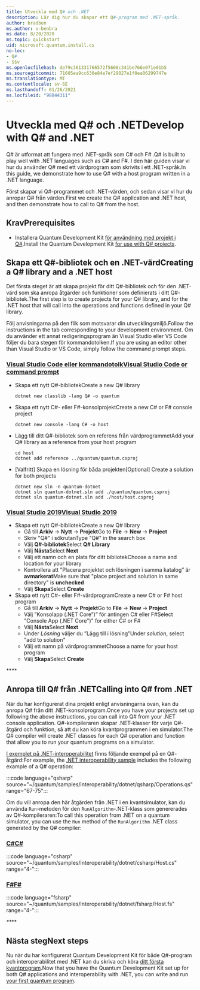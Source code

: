 ```yaml
---
title: Utveckla med Q# och .NET
description: Lär dig hur du skapar ett Q#-program med .NET-språk.
author: bradben
ms.author: v-benbra
ms.date: 8/20/2020
ms.topic: quickstart
uid: microsoft.quantum.install.cs
no-loc:
- Q#
- $$v
ms.openlocfilehash: de79c361331766572f5608c341be766e071e01b5
ms.sourcegitcommit: 71605ea9cc630e84e7ef29027e1f0ea06299747e
ms.translationtype: MT
ms.contentlocale: sv-SE
ms.lasthandoff: 01/26/2021
ms.locfileid: "98844311"
---
```

# <a name="develop-with-no-locq-and-net"></a><span data-ttu-id="7efe3-103">Utveckla med Q# och .NET</span><span class="sxs-lookup"><span data-stu-id="7efe3-103">Develop with Q# and .NET</span></span>

<span data-ttu-id="7efe3-104">Q# är utformat att fungera med .NET-språk som C# och F# .</span><span class="sxs-lookup"><span data-stu-id="7efe3-104">Q# is built to play well with .NET languages such as C# and F#.</span></span>
<span data-ttu-id="7efe3-105">I den här guiden visar vi hur du använder Q# med ett värdprogram som skrivits i ett .NET-språk.</span><span class="sxs-lookup"><span data-stu-id="7efe3-105">In this guide, we demonstrate how to use Q# with a host program written in a .NET language.</span></span>

<span data-ttu-id="7efe3-106">Först skapar vi Q#-programmet och .NET-värden, och sedan visar vi hur du anropar Q# från värden.</span><span class="sxs-lookup"><span data-stu-id="7efe3-106">First we create the Q# application and .NET host, and then demonstrate how to call to Q# from the host.</span></span>

## <a name="prerequisites"></a><span data-ttu-id="7efe3-107">Krav</span><span class="sxs-lookup"><span data-stu-id="7efe3-107">Prerequisites</span></span>

- <span data-ttu-id="7efe3-108">Installera Quantum Development Kit [för användning med projekt i Q#](xref:microsoft.quantum.install.standalone).</span><span class="sxs-lookup"><span data-stu-id="7efe3-108">Install the Quantum Development Kit [for use with Q# projects](xref:microsoft.quantum.install.standalone).</span></span>

## <a name="creating-a-no-locq-library-and-a-net-host"></a><span data-ttu-id="7efe3-109">Skapa ett Q#-bibliotek och en .NET-värd</span><span class="sxs-lookup"><span data-stu-id="7efe3-109">Creating a Q# library and a .NET host</span></span>

<span data-ttu-id="7efe3-110">Det första steget är att skapa projekt för ditt Q#-bibliotek och för den .NET-värd som ska anropa åtgärder och funktioner som definierats i ditt Q#-bibliotek.</span><span class="sxs-lookup"><span data-stu-id="7efe3-110">The first step is to create projects for your Q# library, and for the .NET host that will call into the operations and functions defined in your Q# library.</span></span>

<span data-ttu-id="7efe3-111">Följ anvisningarna på den flik som motsvarar din utvecklingsmiljö.</span><span class="sxs-lookup"><span data-stu-id="7efe3-111">Follow the instructions in the tab corresponding to your development environment.</span></span>
<span data-ttu-id="7efe3-112">Om du använder ett annat redigeringsprogram än Visual Studio eller VS Code följer du bara stegen för kommandotolken.</span><span class="sxs-lookup"><span data-stu-id="7efe3-112">If you are using an editor other than Visual Studio or VS Code, simply follow the command prompt steps.</span></span>

### <a name="visual-studio-code-or-command-prompt"></a>[<span data-ttu-id="7efe3-113">Visual Studio Code eller kommandotolk</span><span class="sxs-lookup"><span data-stu-id="7efe3-113">Visual Studio Code or command prompt</span></span>](#tab/tabid-cmdline)

- <span data-ttu-id="7efe3-114">Skapa ett nytt Q#-bibliotek</span><span class="sxs-lookup"><span data-stu-id="7efe3-114">Create a new Q# library</span></span>

  ```dotnetcli
  dotnet new classlib -lang Q# -o quantum
  ```

- <span data-ttu-id="7efe3-115">Skapa ett nytt C#- eller F#-konsolprojekt</span><span class="sxs-lookup"><span data-stu-id="7efe3-115">Create a new C# or F# console project</span></span>

  ```dotnetcli
  dotnet new console -lang C# -o host  
  ```

- <span data-ttu-id="7efe3-116">Lägg till ditt Q#-bibliotek som en referens från värdprogrammet</span><span class="sxs-lookup"><span data-stu-id="7efe3-116">Add your Q# library as a reference from your host program</span></span>

  ```dotnetcli
  cd host
  dotnet add reference ../quantum/quantum.csproj
  ```

- <span data-ttu-id="7efe3-117">[Valfritt] Skapa en lösning för båda projekten</span><span class="sxs-lookup"><span data-stu-id="7efe3-117">[Optional] Create a solution for both projects</span></span>

  ```dotnetcli
  dotnet new sln -n quantum-dotnet
  dotnet sln quantum-dotnet.sln add ./quantum/quantum.csproj
  dotnet sln quantum-dotnet.sln add ./host/host.csproj
  ```

### <a name="visual-studio-2019"></a>[<span data-ttu-id="7efe3-118">Visual Studio 2019</span><span class="sxs-lookup"><span data-stu-id="7efe3-118">Visual Studio 2019</span></span>](#tab/tabid-vs2019)

- <span data-ttu-id="7efe3-119">Skapa ett nytt Q#-bibliotek</span><span class="sxs-lookup"><span data-stu-id="7efe3-119">Create a new Q# library</span></span>
  - <span data-ttu-id="7efe3-120">Gå till **Arkiv** -> **Nytt** -> **Projekt**</span><span class="sxs-lookup"><span data-stu-id="7efe3-120">Go to **File** -> **New** -> **Project**</span></span>
  - <span data-ttu-id="7efe3-121">Skriv "Q#" i sökrutan</span><span class="sxs-lookup"><span data-stu-id="7efe3-121">Type "Q#" in the search box</span></span>
  - <span data-ttu-id="7efe3-122">Välj **Q#-bibliotek**</span><span class="sxs-lookup"><span data-stu-id="7efe3-122">Select **Q# Library**</span></span>
  - <span data-ttu-id="7efe3-123">Välj **Nästa**</span><span class="sxs-lookup"><span data-stu-id="7efe3-123">Select **Next**</span></span>
  - <span data-ttu-id="7efe3-124">Välj ett namn och en plats för ditt bibliotek</span><span class="sxs-lookup"><span data-stu-id="7efe3-124">Choose a name and location for your library</span></span>
  - <span data-ttu-id="7efe3-125">Kontrollera att ”Placera projektet och lösningen i samma katalog” är **avmarkerat**</span><span class="sxs-lookup"><span data-stu-id="7efe3-125">Make sure that "place project and solution in same directory" is **unchecked**</span></span>
  - <span data-ttu-id="7efe3-126">Välj **Skapa**</span><span class="sxs-lookup"><span data-stu-id="7efe3-126">Select **Create**</span></span>
- <span data-ttu-id="7efe3-127">Skapa ett nytt C#- eller F#-värdprogram</span><span class="sxs-lookup"><span data-stu-id="7efe3-127">Create a new C# or F# host program</span></span>
  - <span data-ttu-id="7efe3-128">Gå till **Arkiv** → **Nytt** → **Projekt**</span><span class="sxs-lookup"><span data-stu-id="7efe3-128">Go to **File** → **New** → **Project**</span></span>
  - <span data-ttu-id="7efe3-129">Välj ”Konsolapp (.NET Core”)” för antingen C# eller F#</span><span class="sxs-lookup"><span data-stu-id="7efe3-129">Select "Console App (.NET Core")" for either C# or F#</span></span>
  - <span data-ttu-id="7efe3-130">Välj **Nästa**</span><span class="sxs-lookup"><span data-stu-id="7efe3-130">Select **Next**</span></span>
  - <span data-ttu-id="7efe3-131">Under *Lösning* väljer du ”Lägg till i lösning”</span><span class="sxs-lookup"><span data-stu-id="7efe3-131">Under *solution*, select "add to solution"</span></span>
  - <span data-ttu-id="7efe3-132">Välj ett namn på värdprogrammet</span><span class="sxs-lookup"><span data-stu-id="7efe3-132">Choose a name for your host program</span></span>
  - <span data-ttu-id="7efe3-133">Välj **Skapa**</span><span class="sxs-lookup"><span data-stu-id="7efe3-133">Select **Create**</span></span>

<span data-ttu-id="7efe3-134">\*\*_</span><span class="sxs-lookup"><span data-stu-id="7efe3-134">\*\*_</span></span>

## <a name="calling-into-no-locq-from-net"></a><span data-ttu-id="7efe3-135">Anropa till Q# från .NET</span><span class="sxs-lookup"><span data-stu-id="7efe3-135">Calling into Q# from .NET</span></span>

<span data-ttu-id="7efe3-136">När du har konfigurerat dina projekt enligt anvisningarna ovan, kan du anropa Q# från ditt .NET-konsolprogram.</span><span class="sxs-lookup"><span data-stu-id="7efe3-136">Once you have your projects set up following the above instructions, you can call into Q# from your .NET console application.</span></span>
<span data-ttu-id="7efe3-137">Q#-kompileraren skapar .NET-klasser för varje Q#-åtgärd och funktion, så att du kan köra kvantprogrammen i en simulator.</span><span class="sxs-lookup"><span data-stu-id="7efe3-137">The Q# compiler will create .NET classes for each Q# operation and function that allow you to run your quantum programs on a simulator.</span></span>

<span data-ttu-id="7efe3-138">[I exemplet på .NET-interoperabilitet](https://github.com/microsoft/Quantum/tree/main/samples/interoperability/dotnet) finns följande exempel på en Q#-åtgärd:</span><span class="sxs-lookup"><span data-stu-id="7efe3-138">For example, the [.NET interoperability sample](https://github.com/microsoft/Quantum/tree/main/samples/interoperability/dotnet) includes the following example of a Q# operation:</span></span>

:::code language="qsharp" source="~/quantum/samples/interoperability/dotnet/qsharp/Operations.qs" range="67-75":::

<span data-ttu-id="7efe3-139">Om du vill anropa den här åtgärden från .NET i en kvantsimulator, kan du använda `Run`-metoden för den `RunAlgorithm`-.NET-klass som genererades av Q#-kompileraren:</span><span class="sxs-lookup"><span data-stu-id="7efe3-139">To call this operation from .NET on a quantum simulator, you can use the `Run` method of the `RunAlgorithm` .NET class generated by the Q# compiler:</span></span>

### <a name="c"></a>[<span data-ttu-id="7efe3-140">C#</span><span class="sxs-lookup"><span data-stu-id="7efe3-140">C#</span></span>](#tab/tabid-csharp)

:::code language="csharp" source="~/quantum/samples/interoperability/dotnet/csharp/Host.cs" range="4-":::

### <a name="f"></a>[<span data-ttu-id="7efe3-141">F#</span><span class="sxs-lookup"><span data-stu-id="7efe3-141">F#</span></span>](#tab/tabid-fsharp)

:::code language="fsharp" source="~/quantum/samples/interoperability/dotnet/fsharp/Host.fs" range="4-":::

<span data-ttu-id="7efe3-142">_\*\*</span><span class="sxs-lookup"><span data-stu-id="7efe3-142">_\*\*</span></span>
    
## <a name="next-steps"></a><span data-ttu-id="7efe3-143">Nästa steg</span><span class="sxs-lookup"><span data-stu-id="7efe3-143">Next steps</span></span>

<span data-ttu-id="7efe3-144">Nu när du har konfigurerat Quantum Development Kit för både Q#-program och interoperabilitet med .NET kan du skriva och köra [ditt första kvantprogram](xref:microsoft.quantum.quickstarts.qrng).</span><span class="sxs-lookup"><span data-stu-id="7efe3-144">Now that you have the Quantum Development Kit set up for both Q# applications and interoperability with .NET, you can write and run [your first quantum program](xref:microsoft.quantum.quickstarts.qrng).</span></span>
